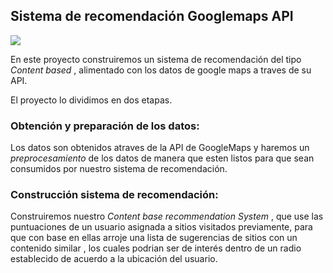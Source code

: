 ## Sistema de recomendación Googlemaps API

![](https://s.aolcdn.com/hss/storage/midas/4f372c03fde02b460bd43f8b9a2d1ebb/206422544/google+maps.jpeg)

En este proyecto construiremos un sistema de recomendación del tipo *Content based* , alimentado con los datos de google maps a traves de su API. 

El proyecto lo dividimos en dos etapas.

###  Obtención y  preparación de los datos:
 Los datos son obtenidos atraves de la API de GoogleMaps y haremos un *preprocesamiento* de los datos de manera que esten listos para que sean consumidos por nuestro sistema de recomendación.
###  Construcción sistema de recomendación: 
Construiremos nuestro *Content base recommendation System* , que use las puntuaciones de un usuario asignada a sitios visitados previamente, para que con base en ellas arroje una lista de sugerencias de sitios con un contenido similar , los cuales podrian ser de interés dentro de un radio establecido de acuerdo a la ubicación del usuario.
